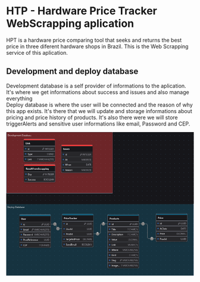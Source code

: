 # HTP - Hardware Price Tracker WebScrapping aplication

HPT is a hardware price comparing tool that seeks and returns the best price in three diferent hardware shops in Brazil. This is the Web Scrapping service of this aplication. 

## Development and deploy database

Development database is a self provider of informations to the aplication. It's where we get informations about success and issues and also manage everything  <br>
Deploy database is where the user will be connected and the reason of why this app exists. It's there that we will update and storage informations about pricing and price history of products. It's also there were we will store triggerAlerts and sensitive user informations like email, Password and CEP. 

![alt text](image.png)